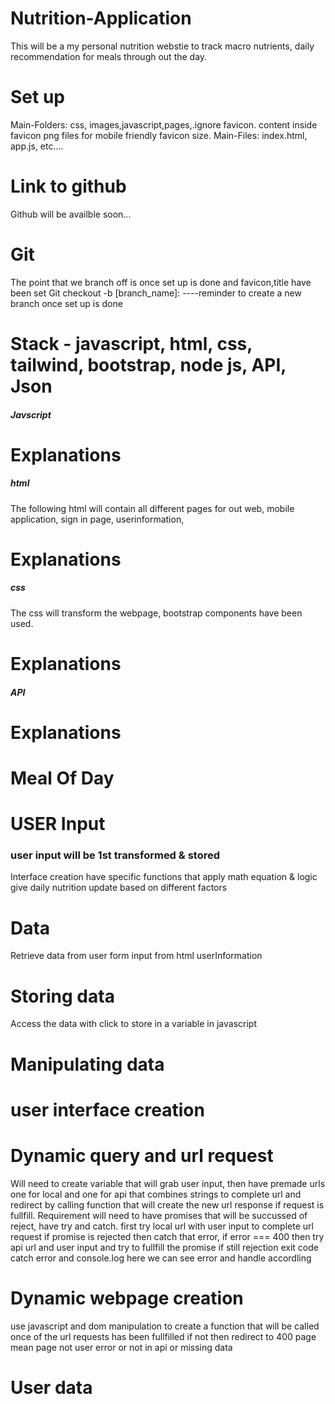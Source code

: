 # Nutrition-Application
This will be a my personal nutrition webstie to track macro nutrients, daily recommendation for meals through out the day.

# Set up 
Main-Folders: css, images,javascript,pages,.ignore favicon. content inside favicon png files for mobile friendly favicon size.
Main-Files: index.html, app.js, etc....
# Link to github
Github will be availble soon...
# Git
The point that we branch off is once set up is done and favicon,title have been set
Git checkout -b [branch_name]: ----reminder to create a new branch once set up is done

# Stack - javascript, html, css, tailwind, bootstrap, node js, API, Json
##### Javscript 
# Explanations

##### html
The following html will contain all different pages for out web, mobile application, sign in page, userinformation, 

# Explanations

##### css
The css will transform the webpage, bootstrap components have been used.
# Explanations

##### API
# Explanations


# Meal Of Day

# USER Input
### user input will be 1st transformed & stored
Interface creation have specific functions that apply math equation & logic give daily nutrition update based on different factors
# Data 
Retrieve data from user form input from html userInformation
# Storing data
Access the data with click to store in a variable in javascript 
# Manipulating data

# user interface creation

# Dynamic query and url request 
Will need to create variable that will grab user input, then have premade urls one for local and one for api that combines strings to complete url and redirect by calling function that will create the new url response if request is fullfill. Requirement will need to have promises that will be succussed of reject, have try and catch. first try local url with user input to complete url request if promise is rejected then catch that error, if error === 400 then try api url and user input and try to fullfill the promise if  still rejection exit code catch error and console.log here we can see error and handle accordling
# Dynamic webpage creation 
use javascript and dom manipulation to create a function that will be called once of the url requests has been fullfilled if not then redirect to 400 page mean page not user error or not in api or missing data 

# User data


